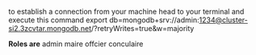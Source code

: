 to establish a connection from your machine head to your terminal and execute this command
export db=mongodb+srv://admin:1234@cluster-si2.3zcvtar.mongodb.net/?retryWrites=true&w=majority

**Roles are**
admin
maire
offcier
conculaire
